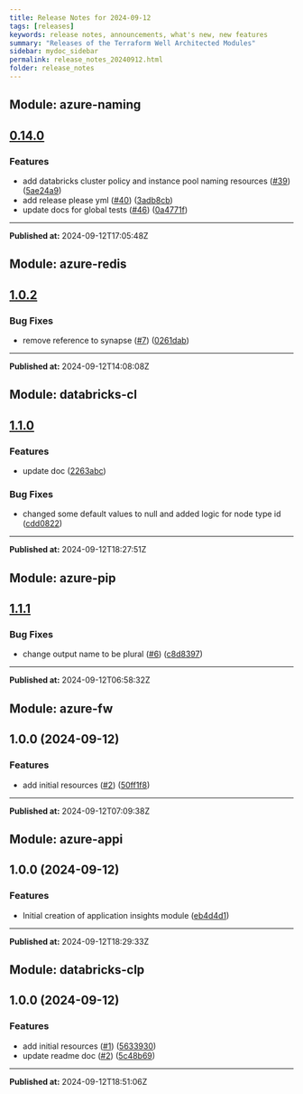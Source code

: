 ```yaml
---
title: Release Notes for 2024-09-12
tags: [releases]
keywords: release notes, announcements, what's new, new features
summary: "Releases of the Terraform Well Architected Modules"
sidebar: mydoc_sidebar
permalink: release_notes_20240912.html
folder: release_notes
---
```


## Module: azure-naming
## [0.14.0](https://github.com/CloudNationHQ/terraform-azure-naming/releases/tag/v0.14.0)


### Features

* add databricks cluster policy and instance pool naming resources ([#39](https://github.com/CloudNationHQ/terraform-azure-naming/issues/39)) ([5ae24a9](https://github.com/CloudNationHQ/terraform-azure-naming/commit/5ae24a9705f98a0b5deb54932cf846f7f328a529))
* add release please yml ([#40](https://github.com/CloudNationHQ/terraform-azure-naming/issues/40)) ([3adb8cb](https://github.com/CloudNationHQ/terraform-azure-naming/commit/3adb8cb8f912bd84cec35af3432dc98d4fb284fc))
* update docs for global tests ([#46](https://github.com/CloudNationHQ/terraform-azure-naming/issues/46)) ([0a4771f](https://github.com/CloudNationHQ/terraform-azure-naming/commit/0a4771f41d22117540ec8b9742930af5039c156c))

---

**Published at:** 2024-09-12T17:05:48Z

## Module: azure-redis
## [1.0.2](https://github.com/CloudNationHQ/terraform-azure-redis/releases/tag/v1.0.2)


### Bug Fixes

* remove reference to synapse ([#7](https://github.com/CloudNationHQ/terraform-azure-redis/issues/7)) ([0261dab](https://github.com/CloudNationHQ/terraform-azure-redis/commit/0261dabbb28abef3dcbc58ef756316a604a9b53e))

---

**Published at:** 2024-09-12T14:08:08Z

## Module: databricks-cl
## [1.1.0](https://github.com/CloudNationHQ/terraform-databricks-cl/releases/tag/v1.1.0)


### Features

* update doc ([2263abc](https://github.com/CloudNationHQ/terraform-databricks-cl/commit/2263abc370aef1ef9ea8ac9cb93578e24c84022b))


### Bug Fixes

* changed some default values to null and added logic for node type id ([cdd0822](https://github.com/CloudNationHQ/terraform-databricks-cl/commit/cdd08227e94d923f329f87cb0e6888a59663e9f7))

---

**Published at:** 2024-09-12T18:27:51Z

## Module: azure-pip
## [1.1.1](https://github.com/CloudNationHQ/terraform-azure-pip/releases/tag/v1.1.1)


### Bug Fixes

* change output name to be plural ([#6](https://github.com/CloudNationHQ/terraform-azure-pip/issues/6)) ([c8d8397](https://github.com/CloudNationHQ/terraform-azure-pip/commit/c8d839764cfb9b49168733ef490b3462cecfa08b))

---

**Published at:** 2024-09-12T06:58:32Z

## Module: azure-fw
## 1.0.0 (2024-09-12)


### Features

* add initial resources ([#2](https://github.com/CloudNationHQ/terraform-azure-fw/releases/tag/v1.0.0)) ([50ff1f8](https://github.com/CloudNationHQ/terraform-azure-fw/commit/50ff1f8eb026fd82e5ce7f3aa54f7d574bb44a71))

---

**Published at:** 2024-09-12T07:09:38Z

## Module: azure-appi
## 1.0.0 (2024-09-12)


### Features

* Initial creation of application insights module ([eb4d4d1](https://github.com/CloudNationHQ/terraform-azure-appi/releases/tag/v1.0.0))

---

**Published at:** 2024-09-12T18:29:33Z

## Module: databricks-clp
## 1.0.0 (2024-09-12)


### Features

* add initial resources ([#1](https://github.com/CloudNationHQ/terraform-databricks-clp/releases/tag/v1.0.0)) ([5633930](https://github.com/CloudNationHQ/terraform-databricks-clp/commit/56339303534870584e7208b66f4cb40cfc3346e8))
* update readme doc ([#2](https://github.com/CloudNationHQ/terraform-databricks-clp/issues/2)) ([5c48b69](https://github.com/CloudNationHQ/terraform-databricks-clp/commit/5c48b698bf65edfb4163f9c12e4475c3f106349c))

---

**Published at:** 2024-09-12T18:51:06Z

